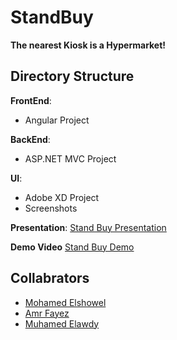 # StandBuy
**The nearest Kiosk is a Hypermarket!**

## Directory Structure
**FrontEnd**:
- Angular Project

**BackEnd**:
- ASP.NET MVC Project

**UI**:
- Adobe XD Project
- Screenshots

**Presentation**:
[Stand Buy Presentation](https://drive.google.com/file/d/1fagsTPUehNPyGIv_5B_s9z1HG3HzWYQf/view?usp=sharing)

**Demo Video**
[Stand Buy Demo](https://youtu.be/8f7qTeDkwyc)

## Collabrators
- [Mohamed Elshowel](https://github.com/MohamedElshowel)
- [Amr Fayez](https://github.com/AmrFayez)
- [Muhamed Elawdy](https://github.com/elawdy)